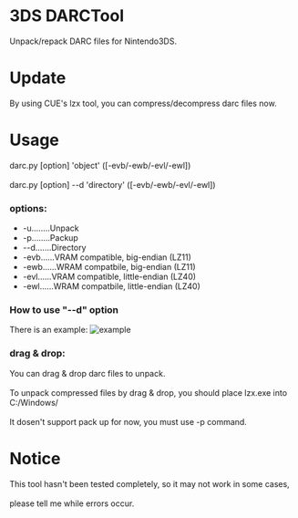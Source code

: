# 3DS DARCTool
Unpack/repack DARC files for Nintendo3DS.

# Update
By using CUE's lzx tool, you can compress/decompress darc files now.

# Usage
darc.py [option] 'object' ([-evb/-ewb/-evl/-ewl])</br>  
darc.py [option] --d 'directory' ([-evb/-ewb/-evl/-ewl])
### options:
* -u........Unpack</br>  
* -p........Packup</br>  
* --d.......Directory</br>
* -evb......VRAM compatible, big-endian (LZ11)</br>
* -ewb......WRAM compatbile, big-endian (LZ11)</br>
* -evl......VRAM compatible, little-endian (LZ40)</br>
* -ewl......WRAM compatbile, little-endian (LZ40)

### How to use "--d" option
There is an example:
![example](http://imglf1.ph.126.net/AmNtRyKlwlwB6SGC60Y-HA==/2198601043187989225.jpg)

### drag & drop:</br>
You can drag & drop darc files to unpack. </br>  
To unpack compressed files by drag & drop, you should place lzx.exe into C:/Windows/</br>  
It dosen't support pack up for now, you must use -p command.

# Notice
This tool hasn't been tested completely, so it may not work in some cases,</br>  
please tell me while errors occur.